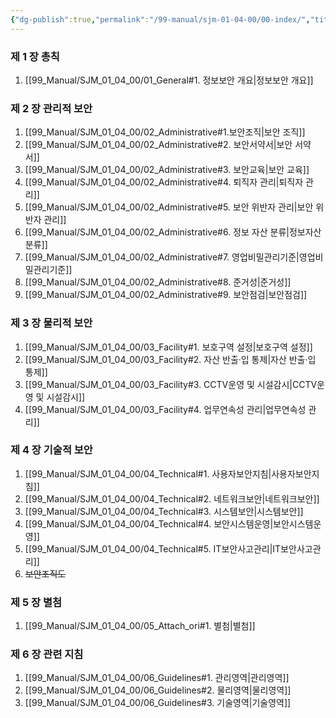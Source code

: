 ```yaml
---
{"dg-publish":true,"permalink":"/99-manual/sjm-01-04-00/00-index/","title":"목차","tags":["정보보안관리규정","보안"],"noteIcon":"","created":"","updated":""}
---
```


### 제 1 장 총칙

1. [[99_Manual/SJM_01_04_00/01_General#1. 정보보안 개요\|정보보안 개요]] 

### 제 2 장 관리적 보안

1.  [[99_Manual/SJM_01_04_00/02_Administrative#1.보안조직\|보안 조직]]
2. [[99_Manual/SJM_01_04_00/02_Administrative#2. 보안서약서\|보안 서약서]]
3. [[99_Manual/SJM_01_04_00/02_Administrative#3. 보안교육\|보안 교육]]
4. [[99_Manual/SJM_01_04_00/02_Administrative#4. 퇴직자 관리\|퇴직자 관리]]
5. [[99_Manual/SJM_01_04_00/02_Administrative#5. 보안 위반자 관리\|보안 위반자 관리]]
6. [[99_Manual/SJM_01_04_00/02_Administrative#6. 정보 자산 분류\|정보자산 분류]]
7. [[99_Manual/SJM_01_04_00/02_Administrative#7. 영업비밀관리기준\|영업비밀관리기준]]
8. [[99_Manual/SJM_01_04_00/02_Administrative#8. 준거성\|준거성]]
9. [[99_Manual/SJM_01_04_00/02_Administrative#9. 보안점검\|보안점검]]

### 제 3 장 물리적 보안

1. [[99_Manual/SJM_01_04_00/03_Facility#1. 보호구역 설정\|보호구역 설정]]
2. [[99_Manual/SJM_01_04_00/03_Facility#2. 자산 반출·입 통제\|자산 반출·입 통제]]
3. [[99_Manual/SJM_01_04_00/03_Facility#3. CCTV운영 및 시설감시\|CCTV운영 및 시설감시]] 
4. [[99_Manual/SJM_01_04_00/03_Facility#4. 업무연속성 관리\|업무연속성 관리]]

### 제 4 장 기술적 보안

1. [[99_Manual/SJM_01_04_00/04_Technical#1. 사용자보안지침\|사용자보안지침]] 
2. [[99_Manual/SJM_01_04_00/04_Technical#2. 네트워크보안\|네트워크보안]]
3. [[99_Manual/SJM_01_04_00/04_Technical#3. 시스템보안\|시스템보안]]
4. [[99_Manual/SJM_01_04_00/04_Technical#4. 보안시스템운영\|보안시스템운영]]
5. [[99_Manual/SJM_01_04_00/04_Technical#5. IT보안사고관리\|IT보안사고관리]]
6. ~~보안조직도~~

### 제 5 장 별첨

1. [[99_Manual/SJM_01_04_00/05_Attach_ori#1. 별첨\|별첨]]

### 제 6 장 관련 지침

1. [[99_Manual/SJM_01_04_00/06_Guidelines#1. 관리영역\|관리영역]]
2. [[99_Manual/SJM_01_04_00/06_Guidelines#2. 물리영역\|물리영역]]
3. [[99_Manual/SJM_01_04_00/06_Guidelines#3. 기술영역\|기술영역]]